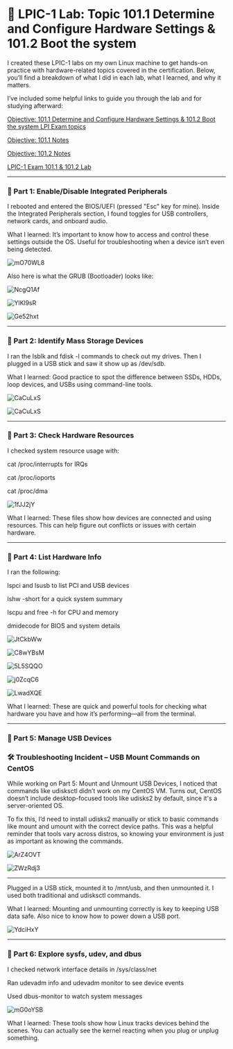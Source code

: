 # 🧪 LPIC-1 Lab: Topic 101.1 Determine and Configure Hardware Settings & 101.2 Boot the system

I created these LPIC-1 labs on my own Linux machine to get hands-on practice with hardware-related topics covered in the certification. Below, you’ll find a breakdown of what I did in each lab, what I learned, and why it matters. 

I’ve included some helpful links to guide you through the lab and for studying afterward:

[Objective: 101.1 Determine and Configure Hardware Settings & 101.2 Boot the system LPI Exam topics](https://www.lpi.org/our-certifications/exam-101-102-objectives/#101.1_Determine_and_configure_hardware_settings)

[Objective: 101.1 Notes](https://1drv.ms/w/c/354f1c8d534fbced/EeeZYz_V51dOmsaDqkqMUMcBeatbL4mIVxMTf41w7QEYmg?e=b5yvfr)

[Objective: 101.2 Notes](https://1drv.ms/w/c/354f1c8d534fbced/EUwj-AK242REiWJKTZaL2yQBxMgSWvcZki4K2ZVOOcb0XA?e=DGd0Jm)

[LPIC-1 Exam 101.1 & 101.2 Lab](https://1drv.ms/w/c/354f1c8d534fbced/EZOo5qb56thNhBnLrsEatygBT3OPsqAiqxEYwSc89oVSxQ?e=kbBURl)

---
### 🔸 Part 1: Enable/Disable Integrated Peripherals

I rebooted and entered the BIOS/UEFI (pressed "Esc" key for mine). Inside the Integrated Peripherals section, I found toggles for USB controllers, network cards, and onboard audio.

What I learned: It’s important to know how to access and control these settings outside the OS. Useful for troubleshooting when a device isn’t even being detected.

![mO70WL8](https://github.com/user-attachments/assets/747b7fea-e9f5-4b20-bf0b-7b91edad2e14)

Also here is what the GRUB (Bootloader) looks like:

![NcgQ1Af](https://github.com/user-attachments/assets/bdbe8123-970b-402e-80a1-2713a3d5b0cc)

![YlKl9sR](https://github.com/user-attachments/assets/d62a452c-762b-4d71-970b-46838d85c995)

![Ge52hxt](https://github.com/user-attachments/assets/07368661-0dc0-478c-bc9b-6d0e6c9e792d)

---
### 🔸 Part 2: Identify Mass Storage Devices

I ran the lsblk and fdisk -l commands to check out my drives. Then I plugged in a USB stick and saw it show up as /dev/sdb.

What I learned: Good practice to spot the difference between SSDs, HDDs, loop devices, and USBs using command-line tools.

![CaCuLxS](https://github.com/user-attachments/assets/9c05a34e-feee-440c-93ee-3ad2d31ce0a2)

![CaCuLxS](https://github.com/user-attachments/assets/eedc7449-948e-426e-9d62-f28b3f9067de)

---
### 🔸 Part 3: Check Hardware Resources

I checked system resource usage with:

cat /proc/interrupts for IRQs

cat /proc/ioports

cat /proc/dma

![1fJJ2jY](https://github.com/user-attachments/assets/4f9bc116-2df1-4ac7-b018-c1c0c5de9788)


What I learned: These files show how devices are connected and using resources. This can help figure out conflicts or issues with certain hardware.

---
### 🔸 Part 4: List Hardware Info

I ran the following:

lspci and lsusb to list PCI and USB devices

lshw -short for a quick system summary

lscpu and free -h for CPU and memory

dmidecode for BIOS and system details

![JtCkbWw](https://github.com/user-attachments/assets/058948db-641f-4427-9ae6-a9abcedd0604)

![C8wYBsM](https://github.com/user-attachments/assets/d8e98d10-658b-4985-9a9a-d1bb483511e8)

![5L5SQQO](https://github.com/user-attachments/assets/132cec76-59ef-4baf-b975-322aa628912b)

![j0ZcqC6](https://github.com/user-attachments/assets/4d68b5cc-74d1-4dfa-8b65-30fd26e704a3)

![LwadXQE](https://github.com/user-attachments/assets/c32e1bfd-aea5-4a50-b831-1474fde241d4)

What I learned: These are quick and powerful tools for checking what hardware you have and how it’s performing—all from the terminal.

---
### 🔸 Part 5: Manage USB Devices

###  🛠️ Troubleshooting Incident – USB Mount Commands on CentOS
While working on Part 5: Mount and Unmount USB Devices, I noticed that commands like udisksctl didn’t work on my CentOS VM. Turns out, CentOS doesn’t include desktop-focused tools like udisks2 by default, since it's a server-oriented OS.

To fix this, I’d need to install udisks2 manually or stick to basic commands like mount and umount with the correct device paths. This was a helpful reminder that tools vary across distros, so knowing your environment is just as important as knowing the commands.

![ArZ4OVT](https://github.com/user-attachments/assets/3cc535c2-a2c0-4d7f-9f89-840efca54ee3)

![ZWzRdj3](https://github.com/user-attachments/assets/c7ae6349-eb3a-4b0b-ba2e-147190d3a64d)

---

Plugged in a USB stick, mounted it to /mnt/usb, and then unmounted it. I used both traditional and udisksctl commands.

What I learned: Mounting and unmounting correctly is key to keeping USB data safe. Also nice to know how to power down a USB port.

![YdciHxY](https://github.com/user-attachments/assets/56792e34-eb81-4b8a-8143-19c261eefdbd)


---
### 🔸 Part 6: Explore sysfs, udev, and dbus

I checked network interface details in /sys/class/net

Ran udevadm info and udevadm monitor to see device events

Used dbus-monitor to watch system messages

![mG0oYSB](https://github.com/user-attachments/assets/d42e1d85-0bef-4339-84fa-47fa07a3bc81)

What I learned: These tools show how Linux tracks devices behind the scenes. You can actually see the kernel reacting when you plug or unplug something.
